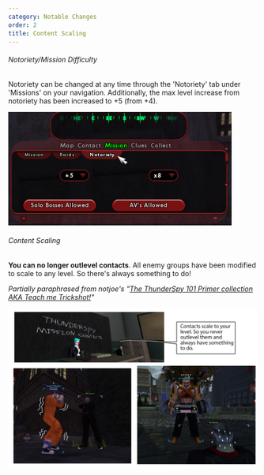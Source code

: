 ```yaml
---
category: Notable Changes
order: 2
title: Content Scaling
---
```

###### *Notoriety/Mission Difficulty*

Notoriety can be changed at any time through the 'Notoriety' tab under 'Missions' on your navigation. Additionally, the max level increase from notoriety has been increased to +5 (from +4).

![](/img/uploads/coxg_dnexyyf9bi.png)

###### Content Scaling

**You can no longer outlevel contacts**. All enemy groups have been modified to scale to any level. So there's always something to do!

*Partially paraphrased from notjoe's "[The ThunderSpy 101 Primer collection AKA Teach me Trickshot!](https://thunderspygaming.boards.net/thread/71/thunderspy-primer-collection-teach-trickshot)"*

![](/img/uploads/51320887186_1a743f7c86_k.jpg)
